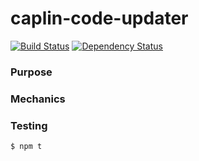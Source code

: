 # caplin-code-updater
[![Build Status](https://secure.travis-ci.org/briandipalma/caplin-code-updater.png)](http://travis-ci.org/briandipalma/caplin-code-updater)
[![Dependency Status](https://david-dm.org/briandipalma/caplin-code-updater.png)](https://david-dm.org/briandipalma/caplin-code-updater)

### Purpose

### Mechanics

### Testing

```bash
$ npm t
```
